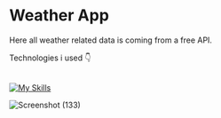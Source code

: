 <h1>Weather App</h1>
<p>Here all weather related data is coming from a free API.</p>

Technologies i used 👇
<br><br>

[![My Skills](https://skillicons.dev/icons?i=html,css,js,tailwind)](https://skillicons.dev)

![Screenshot (133)](https://github.com/biki08089/weather-app/assets/123112453/5450fe37-c6ea-44e8-b30a-fe51c2e29908)

